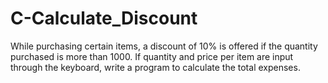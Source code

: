 # C-Calculate_Discount
While purchasing certain items, a discount of 10% is offered if the quantity purchased is more than 1000. If quantity and price per item are input through the keyboard, write a program to calculate the total expenses.

